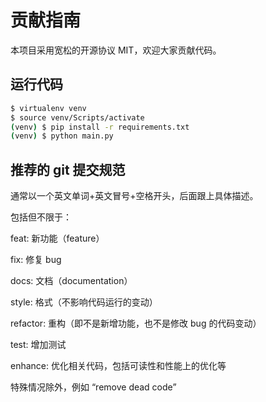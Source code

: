 # 贡献指南

本项目采用宽松的开源协议 MIT，欢迎大家贡献代码。

## 运行代码

```bash
$ virtualenv venv
$ source venv/Scripts/activate
(venv) $ pip install -r requirements.txt
(venv) $ python main.py
```

## 推荐的 git 提交规范

通常以一个英文单词+英文冒号+空格开头，后面跟上具体描述。

包括但不限于：

feat: 新功能（feature）

fix: 修复 bug

docs: 文档（documentation）

style: 格式（不影响代码运行的变动）

refactor: 重构（即不是新增功能，也不是修改 bug 的代码变动）

test: 增加测试

enhance: 优化相关代码，包括可读性和性能上的优化等

特殊情况除外，例如 “remove dead code”
